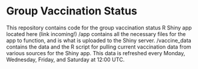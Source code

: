 # Group Vaccination Status
This repository contains code for the group vaccination status R Shiny app located here (link incoming!)
/app contains all the necessary files for the app to function, and is what is uploaded to the Shiny server.
/vaccine_data contains the data and the R script for pulling current vaccination data from various sources for the Shiny app. This data is refreshed every Monday, Wednesday, Friday, and Saturday at 12:00 UTC.
